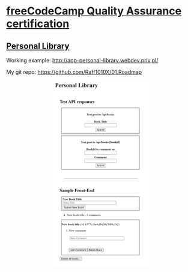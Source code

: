 # [freeCodeCamp Quality Assurance certification](https://www.freecodecamp.org/learn/quality-assurance/)

## [Personal Library](https://www.freecodecamp.org/learn/quality-assurance/quality-assurance-projects/personal-library)

Working example: http://app-personal-library.webdev.priv.pl/

My git repo: https://github.com/Raff1010X/01.Roadmap

<p align="center">
<img src="./images/1.png" alt="example image" width=50%">
</p>

